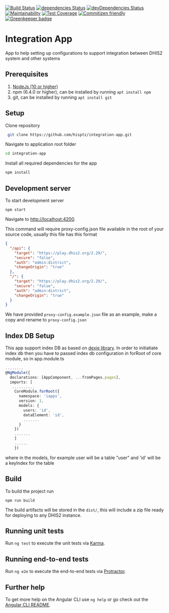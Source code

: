 [![Build Status](https://travis-ci.org/hisptz/integration-app.svg?branch=master)](https://travis-ci.org/hisptz/integration-app)
[![dependencies Status](https://david-dm.org/hisptz/integration-app/status.svg)](https://david-dm.org/hisptz/integration-app)
[![devDependencies Status](https://david-dm.org/hisptz/integration-app/dev-status.svg)](https://david-dm.org/hisptz/integration-app?type=dev)
[![Maintainability](https://api.codeclimate.com/v1/badges/dbe97dbdfbd55344c38f/maintainability)](https://codeclimate.com/github/hisptz/integration-app/maintainability)
[![Test Coverage](https://api.codeclimate.com/v1/badges/dbe97dbdfbd55344c38f/test_coverage)](https://codeclimate.com/github/hisptz/integration-app/test_coverage)
[![Commitizen friendly](https://img.shields.io/badge/commitizen-friendly-brightgreen.svg)](http://commitizen.github.io/cz-cli/) [![Greenkeeper badge](https://badges.greenkeeper.io/hisptz/integration-app.svg)](https://greenkeeper.io/)

# Integration App

App to help setting up configurations to support integration between DHIS2 system and other systems

## Prerequisites

1. [NodeJs (10 or higher)](https://nodejs.org)
2. npm (6.4.0 or higher), can be installed by running `apt install npm`
3. git, can be installed by running `apt install git`

## Setup

Clone repository

```bash
 git clone https://github.com/hisptz/integration-app.git
```

Navigate to application root folder

```bash
cd integration-app
```

Install all required dependencies for the app

```bash
npm install
```

## Development server

To start development server

`npm start`

Navigate to [http://localhost:4200](http://localhost:4200).

This command will require proxy-config.json file available in the root of your source code, usually this file has this format

```json
{
  "/api": {
    "target": "https://play.dhis2.org/2.29/",
    "secure": "false",
    "auth": "admin:district",
    "changeOrigin": "true"
  },
  "/": {
    "target": "https://play.dhis2.org/2.29/",
    "secure": "false",
    "auth": "admin:district",
    "changeOrigin": "true"
  }
}
```

We have provided `proxy-config.example.json` file as an example, make a copy and rename to `proxy-config.json`

## Index DB Setup

This app support index DB as based on [dexie library](https://dexie.org/). In order to initiatiate index db then you have to passed index db configuration in forRoot of core module, so in app.module.ts

```ts
........
@NgModule({
  declarations: [AppComponent, ...fromPages.pages],
  imports: [
   ..........
    CoreModule.forRoot({
      namespace: 'iapps',
      version: 1,
      models: {
        users: 'id',
        dataElement: 'id',
        .......
      }
    })
    .......
    ]
    ......
    })
```

where in the models, for example user will be a table "user" and 'id' will be a keyIndex for the table

## Build

To build the project run

`npm run build`

The build artifacts will be stored in the `dist/`, this will include a zip file ready for deploying to any DHIS2 instance.

## Running unit tests

Run `ng test` to execute the unit tests via [Karma](https://karma-runner.github.io).

## Running end-to-end tests

Run `ng e2e` to execute the end-to-end tests via [Protractor](http://www.protractortest.org/).

## Further help

To get more help on the Angular CLI use `ng help` or go check out the [Angular CLI README](https://github.com/angular/angular-cli/blob/master/README.md).
